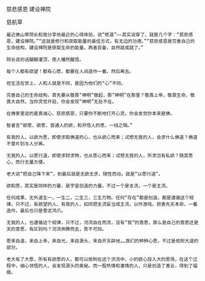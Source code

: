 慈悲感恩 建设禅院

慈航草 


    最近佛山草院长和我分享他最近的心得体验，说“修道”——其实说穿了，就是几个字：“慈悲感恩，建设禅院。”“这就是修行和获取能量的最佳方式，有无边的功德。”“慈悲感恩是完善自己的生命结构，建设禅院是获取生命的能量。两者具备，自然就成就了。”

    院长说的话醍醐灌顶，使人幡然醒悟。

    每个人都有欲望！都有心愿，都要在人间造作一番。然后离去。

    但生活在世上，人和人就是不同，是因为他们的“心”不同。

    完善自己的生命结构，首先要从敬畏“神明”做起，那“神明”在那里？敬畏上帝，敬畏生命，敬畏大自然，当你灵觉开启，你会发现“神明”无处不在。

    在佛家里说的是真诚心，慈悲感恩，只要你不断地打开心灵。你会发觉你本来是佛。

    智者言“欲愿、欲愿，普通人的欲，和开悟人的愿，一线之隔。”

    有我的人，以欲为愿，即使求取佛道的心，也从欲心而来；试想无我的人，会求什么佛道？佛道不曾片刻与人分离。

    无我的人，以愿行道，即使求财求物，也从愿心而来；试想无我的人，所求岂有私欲？随其愿心，而行无量方便。

    老大说“把自己降下来”，到最后就是无欲无求，随性而动。就是“以愿行道”。

    欲和愿，其实是同样的力量，是宇宙创造的力量。不过一个是支流，一个是主流。

    任何成果，无外道生一，一生二，二生三，三生万物。任何“存在”都是创造，都是遵循这个规律。只不过，有欲望的人、有我的人，如同把支流妄当成主流，以作游戏。损害先天本命，一番造作，最后也只是雪泥鸿爪。

    无我的人，也遵循这个规律，只不过，河流自在而流，没有“我”的意愿，那么是自己的意愿还是天的意愿，有区别吗？河流奔腾而去，势不可挡。

    愿来自道，来自上帝，来自光，来自源头，来自开天辟地……我们的种种心愿，不过是依附大道的部分。

    老大有了大愿，所有有欲愿的人，都可以依附在这个洪流中，小的欲心投入大的愿场，在这个过程中，细心领悟的人，会发现源头的奥秘。而一股热情和激情的人，只是创造了善业，得到了福报。



